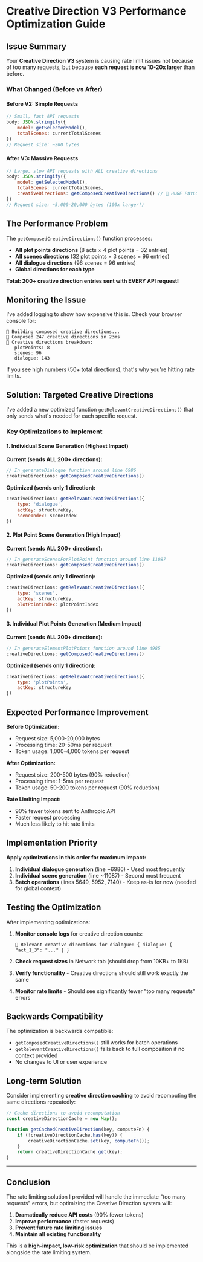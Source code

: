 # Creative Direction V3 Performance Optimization Guide

## Issue Summary

Your **Creative Direction V3** system is causing rate limit issues not because of too many requests, but because **each request is now 10-20x larger** than before.

### What Changed (Before vs After)

#### Before V2: Simple Requests
```javascript
// Small, fast API requests
body: JSON.stringify({
    model: getSelectedModel(),
    totalScenes: currentTotalScenes
})
// Request size: ~200 bytes
```

#### After V3: Massive Requests  
```javascript
// Large, slow API requests with ALL creative directions
body: JSON.stringify({
    model: getSelectedModel(),
    totalScenes: currentTotalScenes,
    creativeDirections: getComposedCreativeDirections() // 🚨 HUGE PAYLOAD
})
// Request size: ~5,000-20,000 bytes (100x larger!)
```

## The Performance Problem

The `getComposedCreativeDirections()` function processes:
- **All plot points directions** (8 acts × 4 plot points = 32 entries)
- **All scenes directions** (32 plot points × 3 scenes = 96 entries) 
- **All dialogue directions** (96 scenes = 96 entries)
- **Global directions for each type**

**Total: 200+ creative direction entries sent with EVERY API request!**

## Monitoring the Issue

I've added logging to show how expensive this is. Check your browser console for:

```
🎨 Building composed creative directions...
🎨 Composed 247 creative directions in 23ms
🎨 Creative directions breakdown:
   plotPoints: 8
   scenes: 96  
   dialogue: 143
```

If you see high numbers (50+ total directions), that's why you're hitting rate limits.

## Solution: Targeted Creative Directions

I've added a new optimized function `getRelevantCreativeDirections()` that only sends what's needed for each specific request.

### Key Optimizations to Implement

#### 1. Individual Scene Generation (Highest Impact)
**Current (sends ALL 200+ directions):**
```javascript
// In generateDialogue function around line 6986
creativeDirections: getComposedCreativeDirections()
```

**Optimized (sends only 1 direction):**
```javascript
creativeDirections: getRelevantCreativeDirections({ 
    type: 'dialogue', 
    actKey: structureKey, 
    sceneIndex: sceneIndex 
})
```

#### 2. Plot Point Scene Generation (High Impact)
**Current (sends ALL 200+ directions):**
```javascript
// In generateScenesForPlotPoint function around line 11087
creativeDirections: getComposedCreativeDirections()
```

**Optimized (sends only 1 direction):**
```javascript
creativeDirections: getRelevantCreativeDirections({ 
    type: 'scenes', 
    actKey: structureKey, 
    plotPointIndex: plotPointIndex 
})
```

#### 3. Individual Plot Points Generation (Medium Impact)
**Current (sends ALL 200+ directions):**
```javascript
// In generateElementPlotPoints function around line 4985
creativeDirections: getComposedCreativeDirections()
```

**Optimized (sends only 1 direction):**
```javascript
creativeDirections: getRelevantCreativeDirections({ 
    type: 'plotPoints', 
    actKey: structureKey 
})
```

## Expected Performance Improvement

**Before Optimization:**
- Request size: 5,000-20,000 bytes
- Processing time: 20-50ms per request
- Token usage: 1,000-4,000 tokens per request

**After Optimization:**
- Request size: 200-500 bytes (90% reduction)
- Processing time: 1-5ms per request  
- Token usage: 50-200 tokens per request (90% reduction)

**Rate Limiting Impact:**
- 90% fewer tokens sent to Anthropic API
- Faster request processing
- Much less likely to hit rate limits

## Implementation Priority

**Apply optimizations in this order for maximum impact:**

1. **Individual dialogue generation** (line ~6986) - Used most frequently
2. **Individual scene generation** (line ~11087) - Second most frequent
3. **Batch operations** (lines 5649, 5952, 7140) - Keep as-is for now (needed for global context)

## Testing the Optimization

After implementing optimizations:

1. **Monitor console logs** for creative direction counts:
   ```
   🎯 Relevant creative directions for dialogue: { dialogue: { "act_1_3": "..." } }
   ```

2. **Check request sizes** in Network tab (should drop from 10KB+ to 1KB)

3. **Verify functionality** - Creative directions should still work exactly the same

4. **Monitor rate limits** - Should see significantly fewer "too many requests" errors

## Backwards Compatibility

The optimization is backwards compatible:
- `getComposedCreativeDirections()` still works for batch operations
- `getRelevantCreativeDirections()` falls back to full composition if no context provided
- No changes to UI or user experience

## Long-term Solution

Consider implementing **creative direction caching** to avoid recomputing the same directions repeatedly:

```javascript
// Cache directions to avoid recomputation
const creativeDirectionCache = new Map();

function getCachedCreativeDirection(key, computeFn) {
    if (!creativeDirectionCache.has(key)) {
        creativeDirectionCache.set(key, computeFn());
    }
    return creativeDirectionCache.get(key);
}
```

---

## Conclusion

The rate limiting solution I provided will handle the immediate "too many requests" errors, but optimizing the Creative Direction system will:

1. **Dramatically reduce API costs** (90% fewer tokens)
2. **Improve performance** (faster requests)  
3. **Prevent future rate limiting issues**
4. **Maintain all existing functionality**

This is a **high-impact, low-risk optimization** that should be implemented alongside the rate limiting system. 